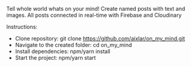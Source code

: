 Tell whole world whats on your mind!
Create named posts with text and images. All posts connected in real-time with Firebase and Cloudinary

Instructions:

* Clone repository: git clone https://github.com/aixlar/on_my_mind.git
* Navigate to the created folder: cd on_my_mind
* Install dependencies: npm/yarn install
* Start the project: npm/yarn start
